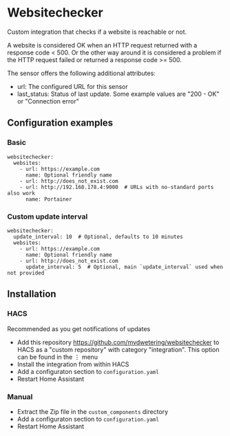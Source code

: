 # Websitechecker

Custom integration that checks if a website is reachable or not.

A website is considered OK when an HTTP request returned with a response code < 500.
Or the other way around it is considered a problem if the HTTP request failed or returned a response code >= 500.

The sensor offers the following additional attributes:

* url: The configured URL for this sensor
* last_status: Status of last update. Some example values are "200 - OK" or "Connection error"

## Configuration examples

### Basic

```
websitechecker:
  websites:
    - url: https://example.com
      name: Optional friendly name
    - url: http://does_not_exist.com
    - url: http://192.168.178.4:9000  # URLs with no-standard ports also work
      name: Portainer
```

### Custom update interval

```
websitechecker:
  update_interval: 10  # Optional, defaults to 10 minutes
  websites:
    - url: https://example.com
      name: Optional friendly name
    - url: http://does_not_exist.com
      update_interval: 5  # Optional, main `update_interval` used when not provided
```

## Installation

### HACS

Recommended as you get notifications of updates

* Add this repository https://github.com/mvdwetering/websitechecker to HACS as a "custom repository" with category "integration". This option can be found in the ⋮ menu
* Install the integration from within HACS
* Add a configuraton section to `configuration.yaml`
* Restart Home Assistant

### Manual

* Extract the Zip file in the `custom_components` directory
* Add a configuraton section to `configuration.yaml`
* Restart Home Assistant
